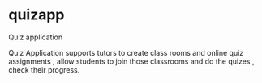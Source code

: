 # quizapp
Quiz application

Quiz Application supports tutors to create class rooms and online quiz assignments , allow students to join those classrooms and do the quizes , check their progress.
